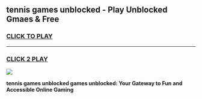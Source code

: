 
## tennis games unblocked - Play Unblocked Gmaes & Free
<h3>
<a href="https://premium.freeplayer.one?title=tennis_games_unblocked&ref=20F">CLICK TO PLAY</a></h3>
<hr>

<h3>
<a href="https://premium.freeplayer.one?title=tennis_games_unblocked&ref=20F">CLICK 2 PLAY</a>
  
</h3>

<a href="https://premium.freeplayer.one?title=tennis_games_unblocked&ref=20F/"><img src="https://clearcache.store/games.png"></a>


**tennis games unblocked games unblocked: Your Gateway to Fun and Accessible Online Gaming**
